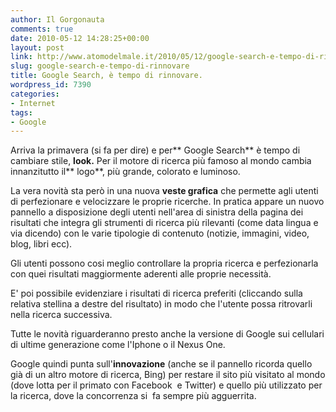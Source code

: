 ```yaml
---
author: Il Gorgonauta
comments: true
date: 2010-05-12 14:28:25+00:00
layout: post
link: http://www.atomodelmale.it/2010/05/12/google-search-e-tempo-di-rinnovare/
slug: google-search-e-tempo-di-rinnovare
title: Google Search, è tempo di rinnovare.
wordpress_id: 7390
categories:
- Internet
tags:
- Google
---
```


Arriva la primavera (si fa per dire) e per** Google Search** è tempo di  cambiare stile, **look.** Per il motore di ricerca più famoso al mondo cambia  innanzitutto il** logo**, più grande, colorato e luminoso.

La vera novità sta però in una nuova **veste grafica** che permette agli utenti di perfezionare e velocizzare le proprie ricerche. In pratica appare un nuovo pannello a disposizione degli utenti nell'area di sinistra della pagina dei risultati che integra gli strumenti di ricerca più rilevanti (come data lingua e via dicendo) con le varie tipologie di contenuto (notizie, immagini, video, blog, libri ecc).

Gli utenti possono cosi meglio controllare la propria ricerca e perfezionarla con quei risultati maggiormente aderenti alle proprie necessità.<!-- more -->



E' poi possibile evidenziare i risultati di ricerca preferiti (cliccando sulla relativa stellina a destre del risultato) in modo che l'utente possa ritrovarli nella ricerca successiva.

Tutte le novità riguarderanno presto anche la versione di Google sui cellulari di ultime generazione come l'Iphone o il Nexus One.

Google quindi punta sull'**innovazione** (anche se il pannello ricorda quello già di un altro motore di ricerca, Bing) per restare il sito più visitato al mondo (dove lotta per il primato con Facebook  e Twitter) e quello più utilizzato per la ricerca, dove la concorrenza si  fa sempre più agguerrita.
